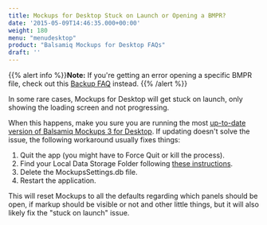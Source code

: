 ```yaml
---
title: Mockups for Desktop Stuck on Launch or Opening a BMPR?
date: '2015-05-09T14:46:35.000+00:00'
weight: 180
menu: "menudesktop"
product: "Balsamiq Mockups for Desktop FAQs"
draft: ''
---
```


{{% alert info %}}**Note:** If you're getting an error opening a specific BMPR file, check out this [Backup FAQ](https://support.balsamiq.com/desktop/backup/) instead. {{% /alert %}}

In some rare cases, Mockups for Desktop will get stuck on launch, only showing the loading screen and not progressing.

When this happens, make you sure you are running the most [up-to-date version of Balsamiq Mockups 3 for Desktop](https://balsamiq.com/download). If updating doesn't solve the issue, the following workaround usually fixes things:

1.  Quit the app (you might have to Force Quit or kill the process).
2.  Find your Local Data Storage Folder following [these instructions](/desktop/localstore/).
3.  Delete the MockupsSettings.db file.
4.  Restart the application.

This will reset Mockups to all the defaults regarding which panels should be open, if markup should be visible or not and other little things, but it will also likely fix the "stuck on launch" issue.
